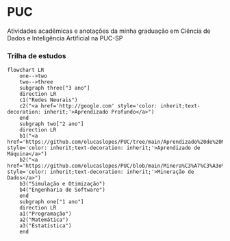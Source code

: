 # PUC
Atividades acadêmicas e anotações da minha graduação em Ciência de Dados e Inteligência Artificial na PUC-SP
### Trilha de estudos
```mermaid
flowchart LR
    one-->two
    two-->three
    subgraph three["3 ano"]
    direction LR
    c1("Redes Neurais")
    c2("<a href='http://google.com' style='color: inherit;text-decoration: inherit;'>Aprendizado Profundo</a>")
    end
    subgraph two["2 ano"]
    direction LR
    b1("<a href='https://github.com/olucaslopes/PUC/tree/main/Aprendizado%20de%20M%C3%A1quina' style='color: inherit;text-decoration: inherit;'>Aprendizado de Máquina</a>")
    b2("<a href='https://github.com/olucaslopes/PUC/blob/main/Minera%C3%A7%C3%A3o%20de%20Dados' style='color: inherit;text-decoration: inherit;'>Mineração de Dados</a>")
    b3("Simulação e Otimização")
    b4("Engenharia de Software")
    end
    subgraph one["1 ano"]
    direction LR
    a1("Programação")
    a2("Matemática")
    a3("Estatística")
    end
```
